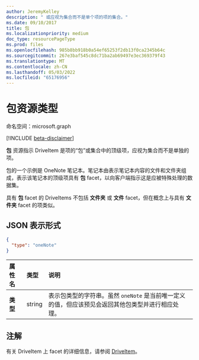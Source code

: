 ```yaml
---
author: JeremyKelley
description: " 或应视为集合而不是单个项的项的集合。"
ms.date: 09/10/2017
title: 包
ms.localizationpriority: medium
doc_type: resourcePageType
ms.prod: files
ms.openlocfilehash: 985b8bb918b0a54ef65253f2db13f0ca2345b64c
ms.sourcegitcommit: 267e3baf545c8dc71ba2ab69497e3ec369379f43
ms.translationtype: MT
ms.contentlocale: zh-CN
ms.lasthandoff: 05/03/2022
ms.locfileid: "65176956"
---
```

# <a name="package-resource-type"></a>包资源类型

命名空间：microsoft.graph

[!INCLUDE [beta-disclaimer](../../includes/beta-disclaimer.md)]

**包** 资源指示 DriveItem 是项的“包”或集合中的顶级项，应视为集合而不是单独的项。

包的一个示例是 OneNote 笔记本。笔记本由表示笔记本内容的文件和文件夹组成，表示该笔记本的顶级项具有 **包** facet，以向客户端指示这是应被特殊处理的数据集。

具有 **包** facet 的 DriveItems 不包括 **文件夹** 或 **文件** facet，但在概念上与具有 **文件夹** facet 的项类似。

## <a name="json-representation"></a>JSON 表示形式

<!-- { "blockType": "resource", "@odata.type": "microsoft.graph.package" } -->
```json
{
  "type": "oneNote"
}
```

| 属性名 | 类型   | 说明                                                                                                                                                                      |
|:--------------|:-------|:---------------------------------------------------------------------------------------------------------------------------------------------------------------------------------|
| **类型**      | string | 表示包类型的字符串。虽然 `oneNote` 是当前唯一定义的值，但应该预见会返回其他包类型并进行相应处理。 |

## <a name="remarks"></a>注解 

有关 DriveItem 上 facet 的详细信息，请参阅 [DriveItem](driveitem.md)。


<!--
{
  "type": "#page.annotation",
  "description": "The Package facet indicates that an item is the root of a special collection of items that should be treated as a single unit.",
  "keywords": "package, facet, onenote",
  "section": "documentation",
  "suppressions": []
}
-->


